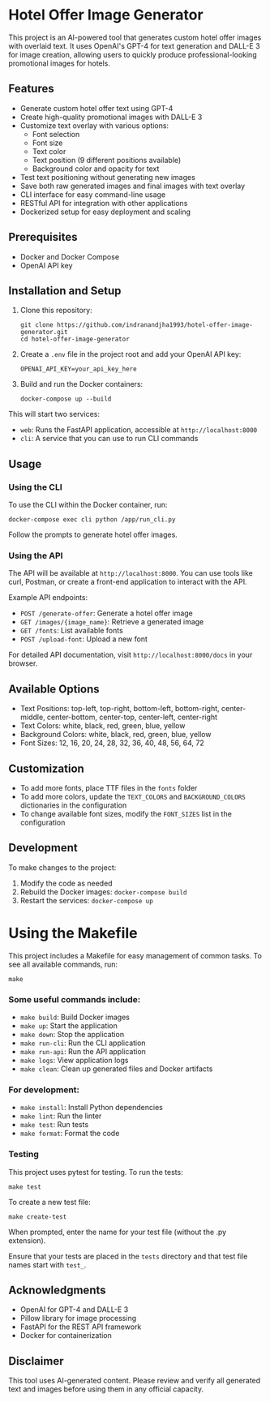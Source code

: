 # Hotel Offer Image Generator

This project is an AI-powered tool that generates custom hotel offer images with overlaid text. It uses OpenAI's GPT-4
for text generation and DALL-E 3 for image creation, allowing users to quickly produce professional-looking promotional
images for hotels.

## Features

- Generate custom hotel offer text using GPT-4
- Create high-quality promotional images with DALL-E 3
- Customize text overlay with various options:
    - Font selection
    - Font size
    - Text color
    - Text position (9 different positions available)
    - Background color and opacity for text
- Test text positioning without generating new images
- Save both raw generated images and final images with text overlay
- CLI interface for easy command-line usage
- RESTful API for integration with other applications
- Dockerized setup for easy deployment and scaling

## Prerequisites

- Docker and Docker Compose
- OpenAI API key

## Installation and Setup

1. Clone this repository:
   ```
   git clone https://github.com/indranandjha1993/hotel-offer-image-generator.git
   cd hotel-offer-image-generator
   ```

2. Create a `.env` file in the project root and add your OpenAI API key:
   ```
   OPENAI_API_KEY=your_api_key_here
   ```

3. Build and run the Docker containers:
   ```
   docker-compose up --build
   ```

This will start two services:

- `web`: Runs the FastAPI application, accessible at `http://localhost:8000`
- `cli`: A service that you can use to run CLI commands

## Usage

### Using the CLI

To use the CLI within the Docker container, run:

```
docker-compose exec cli python /app/run_cli.py
```

Follow the prompts to generate hotel offer images.

### Using the API

The API will be available at `http://localhost:8000`. You can use tools like curl, Postman, or create a front-end
application to interact with the API.

Example API endpoints:

- `POST /generate-offer`: Generate a hotel offer image
- `GET /images/{image_name}`: Retrieve a generated image
- `GET /fonts`: List available fonts
- `POST /upload-font`: Upload a new font

For detailed API documentation, visit `http://localhost:8000/docs` in your browser.

## Available Options

- Text Positions: top-left, top-right, bottom-left, bottom-right, center-middle, center-bottom, center-top, center-left,
  center-right
- Text Colors: white, black, red, green, blue, yellow
- Background Colors: white, black, red, green, blue, yellow
- Font Sizes: 12, 16, 20, 24, 28, 32, 36, 40, 48, 56, 64, 72

## Customization

- To add more fonts, place TTF files in the `fonts` folder
- To add more colors, update the `TEXT_COLORS` and `BACKGROUND_COLORS` dictionaries in the configuration
- To change available font sizes, modify the `FONT_SIZES` list in the configuration

## Development

To make changes to the project:

1. Modify the code as needed
2. Rebuild the Docker images: `docker-compose build`
3. Restart the services: `docker-compose up`

# Using the Makefile

This project includes a Makefile for easy management of common tasks. To see all available commands, run:

```
make
```

### Some useful commands include:

- `make build`: Build Docker images
- `make up`: Start the application
- `make down`: Stop the application
- `make run-cli`: Run the CLI application
- `make run-api`: Run the API application
- `make logs`: View application logs
- `make clean`: Clean up generated files and Docker artifacts

### For development:

- `make install`: Install Python dependencies
- `make lint`: Run the linter
- `make test`: Run tests
- `make format`: Format the code

### Testing

This project uses pytest for testing. To run the tests:

```
make test
```

To create a new test file:

```
make create-test
```

When prompted, enter the name for your test file (without the .py extension).

Ensure that your tests are placed in the `tests` directory and that test file names start with `test_`.

## Acknowledgments

- OpenAI for GPT-4 and DALL-E 3
- Pillow library for image processing
- FastAPI for the REST API framework
- Docker for containerization

## Disclaimer

This tool uses AI-generated content. Please review and verify all generated text and images before using them in any
official capacity.